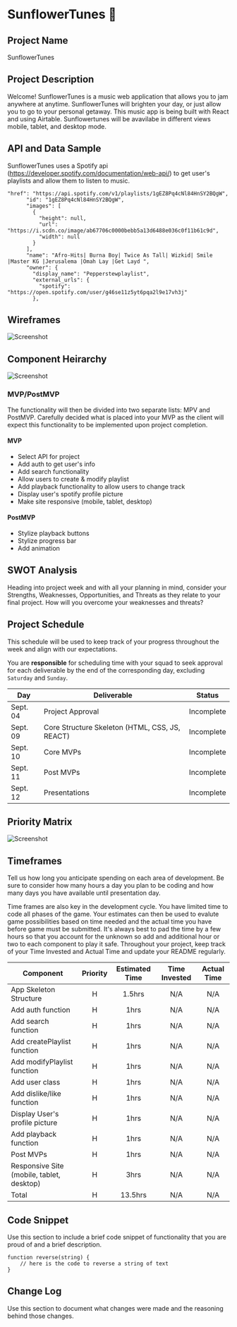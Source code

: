 # SunflowerTunes 🌻

## Project Name

SunflowerTunes

## Project Description

Welcome! SunflowerTunes is a music web application that allows you to jam anywhere at anytime. SunflowerTunes will brighten your day, or just allow you to go to your personal getaway. This music app is being built with React and using Airtable. Sunflowertunes will be avavilabe in different views mobile, tablet, and desktop mode. 

## API and Data Sample

SunflowerTunes uses a Spotify api (https://developer.spotify.com/documentation/web-api/) to get user's playlists and allow them to listen to music.

```
"href": "https://api.spotify.com/v1/playlists/1gEZ8Pq4cNl84HnSY2BQgW",
      "id": "1gEZ8Pq4cNl84HnSY2BQgW",
      "images": [
        {
          "height": null,
          "url": "https://i.scdn.co/image/ab67706c0000bebb5a13d6488e036c0f11b61c9d",
          "width": null
        }
      ],
      "name": "Afro-Hits| Burna Boy| Twice As Tall| Wizkid| Smile |Master KG |Jerusalema |Omah Lay |Get Layd ",
      "owner": {
        "display_name": "Pepperstewplaylist",
        "external_urls": {
          "spotify": "https://open.spotify.com/user/g46se11z5yt6pqa2l9e17vh3j"
        },
```

## Wireframes
![Screenshot](https://i.imgur.com/m10ZSl3.png)

## Component Heirarchy

![Screenshot](https://i.imgur.com/WocE8Wq.png)

### MVP/PostMVP

The functionality will then be divided into two separate lists: MPV and PostMVP.  Carefully decided what is placed into your MVP as the client will expect this functionality to be implemented upon project completion.  

#### MVP 

- Select API for project
- Add auth to get user's info
- Add search functionality
- Allow users to create & modify playlist
- Add playback functionality to allow users to change track 
- Display user's spotify profile picture
- Make site responsive (mobile, tablet, desktop)

#### PostMVP  

- Stylize playback buttons
- Stylize progress bar
- Add animation


## SWOT Analysis

Heading into project week and with all your planning in mind, consider your Strengths, Weaknesses, Opportunities, and Threats as they relate to your final project. How will you overcome your weaknesses and threats? 

## Project Schedule

This schedule will be used to keep track of your progress throughout the week and align with our expectations.  

You are **responsible** for scheduling time with your squad to seek approval for each deliverable by the end of the corresponding day, excluding `Saturday` and `Sunday`.

|  Day | Deliverable | Status
|---|---| ---|
|Sept. 04| Project Approval | Incomplete
|Sept. 09| Core Structure Skeleton (HTML, CSS, JS, REACT) | Incomplete
|Sept. 10| Core MVPs | Incomplete
|Sept. 11| Post MVPs | Incomplete
|Sept. 12| Presentations | Incomplete

## Priority Matrix

![Screenshot](https://i.imgur.com/xSA76Xh.jpg?1)

## Timeframes

Tell us how long you anticipate spending on each area of development. Be sure to consider how many hours a day you plan to be coding and how many days you have available until presentation day.

Time frames are also key in the development cycle.  You have limited time to code all phases of the game.  Your estimates can then be used to evalute game possibilities based on time needed and the actual time you have before game must be submitted. It's always best to pad the time by a few hours so that you account for the unknown so add and additional hour or two to each component to play it safe. Throughout your project, keep track of your Time Invested and Actual Time and update your README regularly.

| Component | Priority | Estimated Time | Time Invested | Actual Time |
| --- | :---: |  :---: | :---: | :---: |
| App Skeleton Structure | H | 1.5hrs| N/A | N/A |
| Add auth function | H | 1hrs| N/A | N/A |
| Add search function | H | 1hrs| N/A | N/A |
| Add createPlaylist function | H | 1hrs| N/A | N/A |
| Add modifyPlaylist function | H | 1hrs| N/A | N/A |
| Add user class | H | 1hrs| N/A | N/A |
| Add dislike/like function | H | 1hrs| N/A | N/A |
| Display User's profile picture | H | 1hrs| N/A | N/A |
| Add playback function | H | 1hrs| N/A | N/A |
| Post MVPs | H | 1hrs| N/A | N/A |
| Responsive Site (mobile, tablet, desktop) | H | 3hrs| N/A | N/A |
| Total | H | 13.5hrs| N/A | N/A |

## Code Snippet

Use this section to include a brief code snippet of functionality that you are proud of and a brief description.  

```
function reverse(string) {
	// here is the code to reverse a string of text
}
```

## Change Log
 Use this section to document what changes were made and the reasoning behind those changes.  
